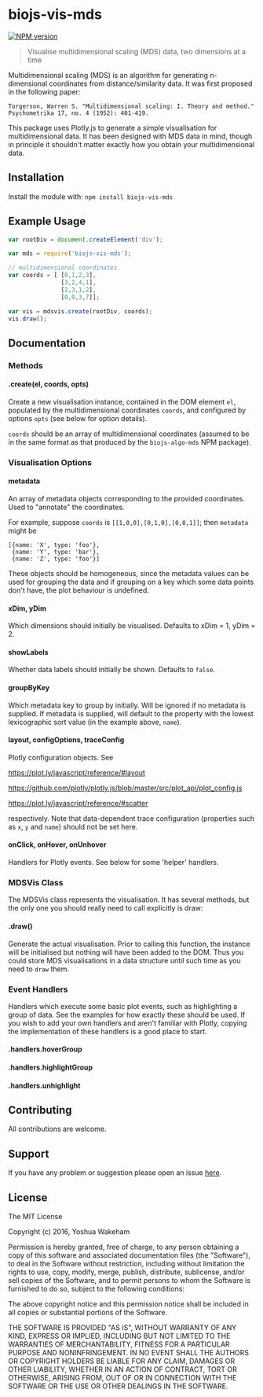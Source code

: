 # biojs-vis-mds

[![NPM version](http://img.shields.io/npm/v/biojs-vis-mds.svg)](https://www.npmjs.org/package/biojs-vis-mds) 


> Visualise multidimensional scaling (MDS) data, two dimensions at a time

Multidimensional scaling (MDS) is an algorithm for generating n-dimensional
coordinates from distance/similarity data. It was first proposed in the
following paper:

```
Torgerson, Warren S. "Multidimensional scaling: I. Theory and method."
Psychometrika 17, no. 4 (1952): 401-419.
```

This package uses Plotly.js to generate a simple visualisation for
multidimensional data. It has been designed with MDS data in mind, though in
principle it shouldn't matter exactly how you obtain your multidimensional data.


## Installation

Install the module with: `npm install biojs-vis-mds`


## Example Usage

```javascript
var rootDiv = document.createElement('div');

var mds = require('biojs-vis-mds');

// multidimensional coordinates
var coords = [ [0,1,2,3],
               [3,2,4,1],
               [2,3,1,2],
               [0,0,3,7]];

var vis = mdsvis.create(rootDiv, coords);
vis.draw();
```


## Documentation

### Methods

#### .create(el, coords, opts)

Create a new visualisation instance, contained in the DOM element `el`,
populated by the multidimensional coordinates `coords`, and configured by
options `opts` (see below for option details).

`coords` should be an array of multidimensional coordinates (assumed to be in
the same format as that produced by the `biojs-algo-mds` NPM package).

### Visualisation Options

#### metadata

An array of metadata objects corresponding to the provided coordinates.
Used to "annotate" the coordinates.

For example, suppose `coords` is `[[1,0,0],[0,1,0],[0,0,1]]`; then `metadata`
might be

    [{name: 'X', type: 'foo'},
     {name: 'Y', type: 'bar'},
     {name: 'Z', type: 'foo'}]
     
These objects should be homogeneous, since the metadata values can be used for
grouping the data and if grouping on a key which some data points don't have,
the plot behaviour is undefined.

#### xDim, yDim

Which dimensions should initially be visualised. Defaults to xDim = 1, yDim = 2.

#### showLabels

Whether data labels should initially be shown. Defaults to `false`.

#### groupByKey

Which metadata key to group by initially. Will be ignored if no metadata is
supplied. If metadata is supplied, will default to the property with the lowest
lexicographic sort value (in the example above, `name`).

#### layout, configOptions, traceConfig

Plotly configuration objects. See

https://plot.ly/javascript/reference/#layout

https://github.com/plotly/plotly.js/blob/master/src/plot_api/plot_config.js

https://plot.ly/javascript/reference/#scatter

respectively. Note that data-dependent trace configuration (properties such as
`x`, `y` and `name`) should not be set here.

#### onClick, onHover, onUnhover

Handlers for Plotly events. See below for some 'helper' handlers.

### MDSVis Class

The MDSVis class represents the visualisation. It has several methods, but
the only one you should really need to call explicitly is draw:

#### .draw()

Generate the actual visualisation. Prior to calling this function, the instance
will be initialised but nothing will have been added to the DOM. Thus you
could store MDS visualisations in a data structure until such time as you need
to `draw` them.

### Event Handlers

Handlers which execute some basic plot events, such as highlighting
a group of data. See the examples for how exactly these should be used.
If you wish to add your own handlers and aren't familiar with Plotly, copying
the implementation of these handlers is a good place to start.

#### .handlers.hoverGroup
#### .handlers.highlightGroup
#### .handlers.unhighlight


## Contributing

All contributions are welcome.


## Support

If you have any problem or suggestion please open an issue
[here](https://github.com/yoshw/biojs-vis-mds/issues).


## License 

The MIT License

Copyright (c) 2016, Yoshua Wakeham

Permission is hereby granted, free of charge, to any person
obtaining a copy of this software and associated documentation
files (the "Software"), to deal in the Software without
restriction, including without limitation the rights to use,
copy, modify, merge, publish, distribute, sublicense, and/or sell
copies of the Software, and to permit persons to whom the
Software is furnished to do so, subject to the following
conditions:

The above copyright notice and this permission notice shall be
included in all copies or substantial portions of the Software.

THE SOFTWARE IS PROVIDED "AS IS", WITHOUT WARRANTY OF ANY KIND,
EXPRESS OR IMPLIED, INCLUDING BUT NOT LIMITED TO THE WARRANTIES
OF MERCHANTABILITY, FITNESS FOR A PARTICULAR PURPOSE AND
NONINFRINGEMENT. IN NO EVENT SHALL THE AUTHORS OR COPYRIGHT
HOLDERS BE LIABLE FOR ANY CLAIM, DAMAGES OR OTHER LIABILITY,
WHETHER IN AN ACTION OF CONTRACT, TORT OR OTHERWISE, ARISING
FROM, OUT OF OR IN CONNECTION WITH THE SOFTWARE OR THE USE OR
OTHER DEALINGS IN THE SOFTWARE.
